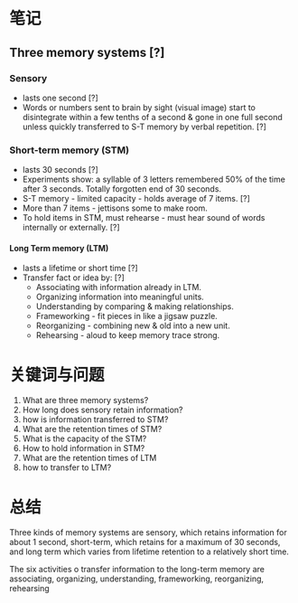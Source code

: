 # 笔记

## Three memory systems [?]

### Sensory

* lasts one second [?]
* Words or numbers sent to brain by sight (visual image) start to disintegrate within a few tenths of a second & gone in one full second unless quickly transferred to S-T memory by verbal repetition. [?]

### Short-term memory (STM)

* lasts 30 seconds [?]
* Experiments show: a syllable of 3 letters remembered 50% of the time after 3 seconds. Totally forgotten end of 30 seconds.
* S-T memory - limited capacity - holds average of 7 items. [?]
* More than 7 items - jettisons some to make room.
* To hold items in STM, must rehearse - must hear sound of words internally or externally. [?]

#### Long Term memory (LTM)

* lasts a lifetime or short time [?]
* Transfer fact or idea by: [?]
    * Associating with information already in LTM.
    * Organizing information into meaningful units.
    * Understanding by comparing & making relationships.
    * Frameworking - fit pieces in like a jigsaw puzzle.
    * Reorganizing - combining new & old into a new unit.
    * Rehearsing - aloud to keep memory trace strong.

# 关键词与问题

1. What are three memory systems?
2. How long does sensory retain information?
3. how is information transferred to STM?
4. What are the retention times of STM?
5. What is the capacity of the STM?
6. How to hold information in STM?
7. What are the retention times of LTM
8. how to transfer to LTM?


# 总结

Three kinds of memory systems are sensory, which retains information for about 1 second, short-term, which retains for a maximum of 30 seconds, and long term which varies from lifetime retention to a relatively short time.

The six activities o transfer information to the long-term memory are associating, organizing, understanding, frameworking, reorganizing, rehearsing
